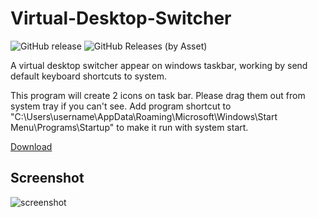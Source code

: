 # Virtual-Desktop-Switcher

![GitHub release](https://img.shields.io/github/release/hangacs/VirtualDesktopSwitcher.svg) ![GitHub Releases (by Asset)](https://img.shields.io/github/downloads/hangacs/VirtualDesktopSwitcher/latest/VirtualDesktopSwitcher.v0.0.2.zip.svg)

A virtual desktop switcher appear on windows taskbar, working by send default keyboard shortcuts to system.

This program will create 2 icons on task bar. Please drag them out from system tray if you can't see.
Add program shortcut to "C:\Users\username\AppData\Roaming\Microsoft\Windows\Start Menu\Programs\Startup" to make it run with system start.

[Download](https://github.com/hangacs/VirtualDesktopSwitcher/releases)

## Screenshot

![screenshot](https://github.com/hangacs/VirtualDesktopSwitcher/blob/8bc7013cec9e42635fe7b04c59918000fd23e109/screenshot.png)
